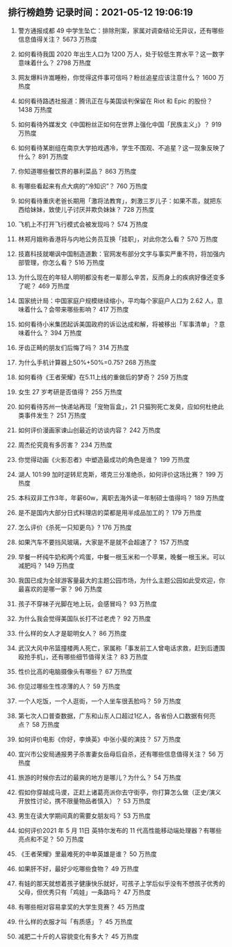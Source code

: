 
## 排行榜趋势 记录时间：2021-05-12 19:06:19
  
  1. 警方通报成都 49 中学生坠亡：排除刑案，家属对调查结论无异议，还有哪些信息值得关注？ 5673 万热度
    
  2. 如何看待我国 2020 年出生人口为 1200 万人，处于较低生育水平？这一数字意味着什么？ 2798 万热度
    
  3. 网友爆料许嵩睡粉，你觉得这件事可信吗？粉丝追星应该注意什么？ 1600 万热度
    
  4. 如何看待路透社报道：腾讯正在与美国谈判保留在 Riot 和 Epic 的股份？ 1438 万热度
    
  5. 如何看待外媒发文《中国粉丝正如何在世界上强化中国「民族主义」》？ 919 万热度
    
  6. 如何看待某剧组在南京大学拍戏遇冷，学生不围观、不追星？这一现象反映了什么？ 891 万热度
    
  7. 你知道哪些餐饮界的暴利菜品？ 863 万热度
    
  8. 有哪些看起来有点大病的“冷知识”？ 760 万热度
    
  9. 如何看待重庆老爸长期用「激将法教育」，刺激三岁儿子：如果不乖，就把东西给妹妹，致使儿子讨厌并欺负妹妹？ 728 万热度
    
  10. 飞机上不打开飞行模式会被发现吗？ 574 万热度
    
  11. 林郑月娥称香港将与内地公务员互换「挂职」，对此你怎么看？ 570 万热度
    
  12. 技嘉科技就嘲讽中国制造道歉：官网发布部分文字与事实严重不符，将加强内部管理，你怎么看？ 516 万热度
    
  13. 为什么现在的年轻人明明都没有老一辈那么辛苦，反而身上的疾病好像还变多了呢？ 469 万热度
    
  14. 国家统计局：中国家庭户规模继续缩小，平均每个家庭户人口为 2.62 人，意味着什么？会带来哪些影响？ 417 万热度
    
  15. 如何看待小米集团起诉美国政府的诉讼达成和解，将被移出「军事清单」？意味着什么？ 394 万热度
    
  16. 牙齿正畸的朋友们后悔了吗？ 314 万热度
    
  17. 为什么手机计算器上50%+50%=0.75? 268 万热度
    
  18. 如何看待《王者荣耀》在5.11上线的重做后的梦奇？ 259 万热度
    
  19. 女生 27 岁考研是否值得？ 255 万热度
    
  20. 如何看待苏州一快递站再现「宠物盲盒」，21 只猫狗死亡发臭，应如何杜绝此类事件发生？ 251 万热度
    
  21. 如何评价漫画家谏山创最近的访谈内容？ 242 万热度
    
  22. 周杰伦究竟有多厉害？ 234 万热度
    
  23. 你觉得动画《火影忍者》中塑造最成功的角色是谁？ 199 万热度
    
  24. 湖人 101:99 加时逆转尼克斯，塔克三分准绝杀，如何评价这场比赛？ 199 万热度
    
  25. 本科双非工作3年，年薪60w，离职去海外读一年制硕士值得吗？ 189 万热度
    
  26. 是不是国内大部分日式料理店的菜都是用半成品加工的？ 179 万热度
    
  27. 怎么评价《杀死一只知更鸟》? 176 万热度
    
  28. 如果汽车不要挡风玻璃，大家是不是就不会超速了？ 157 万热度
    
  29. 早餐一杯纯牛奶和两个鸡蛋，中餐一根玉米和一个苹果，晚餐一根玉米。可以减肥吗？ 149 万热度
    
  30. 我国已成为全球游客量最大的主题公园市场，为什么主题公园如此受欢迎，你最喜欢的是哪一家？ 96 万热度
    
  31. 孩子不穿袜子光脚在地上玩，会感冒吗？ 93 万热度
    
  32. 为什么我会觉得美国队长打不过老虎？ 92 万热度
    
  33. 什么样的女人才是聪明女人？ 86 万热度
    
  34. 武汉大风中吊篮撞楼两人死亡，家属称「事发前工人曾电话求救，赶到后遭围殴抢手机」，还有哪些细节值得关注？ 83 万热度
    
  35. 性价比高的电脑摄像头有哪些？ 67 万热度
    
  36. 你见过哪些生性凉薄的人？ 59 万热度
    
  37. 一个人吃饭，一个人逛街，一个人坐车很丢脸吗？ 59 万热度
    
  38. 第七次人口普查数据，广东和山东人口超过1亿人，各省份人口数据有何亮点？ 58 万热度
    
  39. 如何评价电影《你好，李焕英》中张小斐的演技？ 57 万热度
    
  40. 宜兴市公安局通报男子杀害妻女岳母后自杀，还有哪些信息值得关注？ 56 万热度
    
  41. 旅游的时候你去过的最爽的地方是哪儿？为什么？ 54 万热度
    
  42. 假如你穿越成马谡，正赶上诸葛亮派你去守街亭，你打算怎么做（正史/演义开放性讨论，携不限量物品者慎入）？ 53 万热度
    
  43. 男生在读大学期间真的需要女朋友吗？ 53 万热度
    
  44. 如何评价2021 年 5 月 11日 英特尔发布的 11 代高性能移动端处理器？有哪些亮点和不足？ 50 万热度
    
  45. 《王者荣耀》里最难死的中单英雄是谁？ 50 万热度
    
  46. 如果肝不好，最好少吃哪些食物？ 49 万热度
    
  47. 有娃的那天就想着孩子健康快乐就好，可孩子上学后似乎没有不想孩子优秀的父母，但优秀只有「鸡娃」一条路吗？ 47 万热度
    
  48. 有哪些相对容易拿奖的大学生竞赛？ 45 万热度
    
  49. 什么样的衣服才叫「有质感」？ 45 万热度
    
  50. 减肥二十斤的人容貌变化有多大？ 45 万热度
    